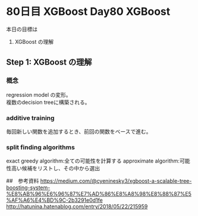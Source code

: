 # 80日目 XGBoost Day80 XGBoost

本日の目標は
1. XGBoost の理解

## Step 1: XGBoost の理解

### 概念
regression model の変形。  
複数のdecision treeに構築される。  

### additive training  
毎回新しい関数を追加するとき、前回の関数をベースで進む。  

### split finding algorithms
exact greedy algorithm:全ての可能性を計算する
approximate algorithm:可能性高い候補をリストし、その中から選出

##　参考資料
https://medium.com/@cyeninesky3/xgboost-a-scalable-tree-boosting-system-%E8%AB%96%E6%96%87%E7%AD%86%E8%A8%98%E8%88%87%E5%AF%A6%E4%BD%9C-2b3291e0d1fe  
http://hatunina.hatenablog.com/entry/2018/05/22/215959  
